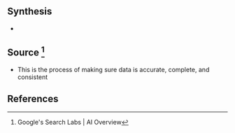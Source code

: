 ## Synthesis
- 
## Source [^1]
- This is the process of making sure data is accurate, complete, and consistent
## References

[^1]: Google's Search Labs | AI Overview